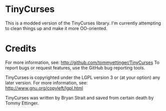 TinyCurses
==========

This is a modded version of the TinyCurses library.
I'm currently attempting to clean things up and make it more OO-oriented.

Credits
=======

For more information, see: http://github.com/tommyettinger/TinyCurses
To report bugs or request features, use the GitHub bug reporting tools.

TinyCurses is copyrighted under the LGPL version 3 or (at your option) any later
version. For more information, see: http://www.gnu.org/copyleft/lgpl.html

TinyCurses was written by Bryan Strait and saved from certain death by Tommy
Ettinger.

